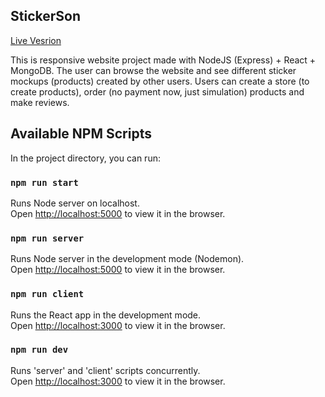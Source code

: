 ## StickerSon

[Live Vesrion](https://stickerson.herokuapp.com)

This is responsive website project made with NodeJS (Express) + React + MongoDB. The user can browse the website and see different sticker mockups (products) created by other users. Users can create a store (to create products), order (no payment now, just simulation) products and make reviews.

## Available NPM Scripts

In the project directory, you can run:

### `npm run start`

Runs Node server on localhost.<br />
Open [http://localhost:5000](http://localhost:5000) to view it in the browser.

### `npm run server`

Runs Node server in the development mode (Nodemon).<br />
Open [http://localhost:5000](http://localhost:5000) to view it in the browser.

### `npm run client`

Runs the React app in the development mode.<br />
Open [http://localhost:3000](http://localhost:3000) to view it in the browser.

### `npm run dev`

Runs 'server' and 'client' scripts concurrently.<br />
Open [http://localhost:3000](http://localhost:3000) to view it in the browser.


